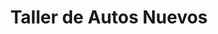 ---
title: "Taller de Autos Nuevos"
url: /jagueey-grande/taller-de-autos-nuevos/
shop: Autowerkstatt
---